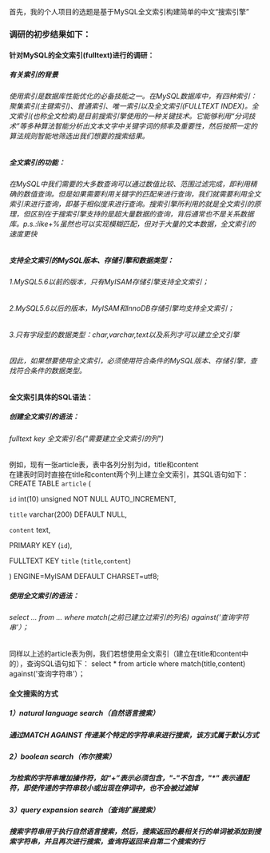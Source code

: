 首先，我的个人项目的选题是基于MySQL全文索引构建简单的中文“搜索引擎”  
### 调研的初步结果如下：  
#### 针对MySQL的全文索引(fulltext)进行的调研： 
##### 有关索引的背景
###### 使用索引是数据库性能优化的必备技能之一。在MySQL数据库中，有四种索引：聚集索引(主键索引)、普通索引、唯一索引以及全文索引(FULLTEXT INDEX)。全文索引(也称全文检索)是目前搜索引擎使用的一种关键技术。它能够利用“分词技术”等多种算法智能分析出文本文字中关键字词的频率及重要性，然后按照一定的算法规则智能地筛选出我们想要的搜索结果。
##### 全文索引的功能：
###### 在MySQL中我们需要的大多数查询可以通过数值比较、范围过滤完成，即利用精确的数值查询。但是如果需要利用关键字的匹配来进行查询，我们就需要利用全文索引来进行查询，即基于相似度来进行查询。搜索引擎所利用的就是全文索引的原理，但区别在于搜索引擎支持的是超大量数据的查询，背后通常也不是关系数据库。p.s.:like+%虽然也可以实现模糊匹配，但对于大量的文本数据，全文索引的速度更快  
##### 支持全文索引的MySQL版本、存储引擎和数据类型：  
###### 1.MySQL5.6以前的版本，只有MyISAM存储引擎支持全文索引；  
###### 2.MySQL5.6以后的版本，MyISAM和InnoDB存储引擎均支持全文索引；  
###### 3.只有字段型的数据类型：char,varchar,text以及系列才可以建立全文引擎  
###### 因此，如果想要使用全文索引，必须使用符合条件的MySQL版本、存储引擎，查找符合条件的数据类型。  
  
#### 全文索引具体的SQL语法：
##### 创建全文索引的语法：
###### fulltext key 全文索引名("需要建立全文索引的列")
例如，现有一张article表，表中各列分别为id，title和content  
在建表时同时直接在title和content两个列上建立全文索引，其SQL语句如下：
CREATE TABLE `article` (

  `id` int(10) unsigned NOT NULL AUTO_INCREMENT,

  `title` varchar(200) DEFAULT NULL,

  `content` text,

  PRIMARY KEY (`id`),

  FULLTEXT KEY `title` (`title`,`content`)

) ENGINE=MyISAM DEFAULT CHARSET=utf8;

##### 使用全文索引的语法：
###### select ... from ... where match(之前已建立过索引的列名) against('查询字符串’）；
同样以上述的article表为例，我们若想使用全文索引（建立在title和content中的），查询SQL语句如下：
select * from article where match(title,content) against('查询字符串’）；

#### 全文搜索的方式
##### 1）natural language search（自然语言搜索）  
##### 通过MATCH AGAINST 传递某个特定的字符串来进行搜索，该方式属于默认方式
##### 2）boolean search（布尔搜索）
##### 为检索的字符串增加操作符，如“+”表示必须包含，"-"不包含，"*" 表示通配符，即使传递的字符串较小或出现在停词中，也不会被过滤掉
##### 3）query expansion search（查询扩展搜索）
##### 搜索字符串用于执行自然语言搜索，然后，搜索返回的最相关行的单词被添加到搜索字符串，并且再次进行搜索，查询将返回来自第二个搜索的行
